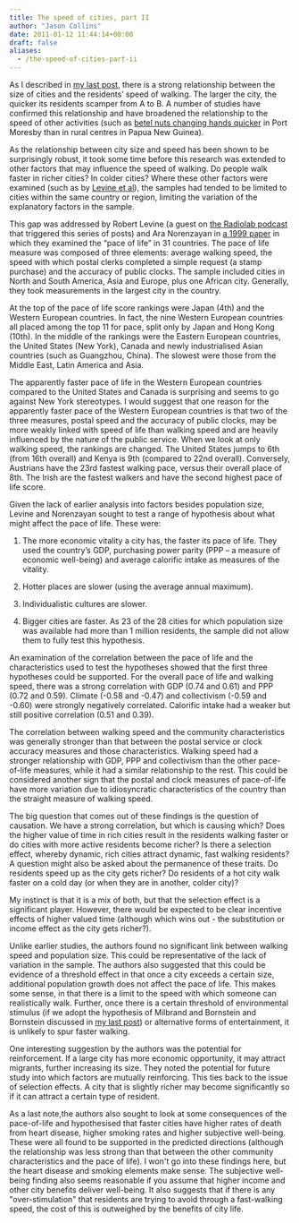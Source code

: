 ```yaml
---
title: The speed of cities, part II
author: "Jason Collins"
date: 2011-01-12 11:44:14+00:00
draft: false
aliases:
  - /the-speed-of-cities-part-ii
---
```


As I described in [my last post](https://www.jasoncollins.blog/the-speed-of-cities/), there is a strong relationship between the size of cities and the residents’ speed of walking. The larger the city, the quicker its residents scamper from A to B. A number of studies have confirmed this relationship and have broadened the relationship to the speed of other activities (such as [betel nuts changing hands quicker](https://doi.org/10.1177/0022002183014003008) in Port Moresby than in rural centres in Papua New Guinea).

As the relationship between city size and speed has been shown to be surprisingly robust, it took some time before this research was extended to other factors that may influence the speed of walking. Do people walk faster in richer cities? In colder cities? Where these other factors were examined (such as by [Levine et al](https://doi.org/10.1007/BF00844822)), the samples had tended to be limited to cities within the same country or region, limiting the variation of the explanatory factors in the sample.

This gap was addressed by Robert Levine (a guest on [the Radiolab podcast](http://www.radiolab.org/2010/oct/08/its-alive/) that triggered this series of posts) and Ara Norenzayan in [a 1999 paper](https://doi.org/10.1177/0022022199030002003) in which they examined the “pace of life” in 31 countries. The pace of life measure was composed of three elements: average walking speed, the speed with which postal clerks completed a simple request (a stamp purchase) and the accuracy of public clocks. The sample included cities in North and South America, Asia and Europe, plus one African city. Generally, they took measurements in the largest city in the country.

At the top of the pace of life score rankings were Japan (4th) and the Western European countries. In fact, the nine Western European countries all placed among the top 11 for pace, split only by Japan and Hong Kong (10th). In the middle of the rankings were the Eastern European countries, the United States (New York), Canada and newly industrialised Asian countries (such as Guangzhou, China). The slowest were those from the Middle East, Latin America and Asia.

The apparently faster pace of life in the Western European countries compared to the United States and Canada is surprising and seems to go against New York stereotypes. I would suggest that one reason for the apparently faster pace of the Western European countries is that two of the three measures, postal speed and the accuracy of public clocks, may be more weakly linked with speed of life than walking speed and are heavily influenced by the nature of the public service. When we look at only walking speed, the rankings are changed. The United States jumps to 6th (from 16th overall) and Kenya is 9th (compared to 22nd overall). Conversely, Austrians have the 23rd fastest walking pace, versus their overall place of 8th. The Irish are the fastest walkers and have the second highest pace of life score.

Given the lack of earlier analysis into factors besides population size, Levine and Norenzayan sought to test a range of hypothesis about what might affect the pace of life. These were:



	
  1. The more economic vitality a city has, the faster its pace of life. They used the country’s GDP, purchasing power parity (PPP – a measure of economic well-being) and average calorific intake as measures of the vitality.

	
  2. Hotter places are slower (using the average annual maximum).

	
  3. Individualistic cultures are slower.

	
  4. Bigger cities are faster. As 23 of the 28 cities for which population size was available had more than 1 million residents, the sample did not allow them to fully test this hypothesis.


An examination of the correlation between the pace of life and the characteristics used to test the hypotheses showed that the first three hypotheses could be supported. For the overall pace of life and walking speed, there was a strong correlation with GDP (0.74 and 0.61) and PPP (0.72 and 0.59). Climate (-0.58 and -0.47) and collectivism (-0.59 and -0.60) were strongly negatively correlated. Calorific intake had a weaker but still positive correlation (0.51 and 0.39).

The correlation between walking speed and the community characteristics was generally stronger than that between the postal service or clock accuracy measures and those characteristics. Walking speed had a stronger relationship with GDP, PPP and collectivism than the other pace-of-life measures, while it had a similar relationship to the rest. This could be considered another sign that the postal and clock measures of pace-of-life have more variation due to idiosyncratic characteristics of the country than the straight measure of walking speed.

The big question that comes out of these findings is the question of causation. We have a strong correlation, but which is causing which? Does the higher value of time in rich cities result in the residents walking faster or do cities with more active residents become richer? Is there a selection effect, whereby dynamic, rich cities attract dynamic, fast walking residents? A question might also be asked about the permanence of these traits. Do residents speed up as the city gets richer? Do residents of a hot city walk faster on a cold day (or when they are in another, colder city)?

My instinct is that it is a mix of both, but that the selection effect is a significant player. However, there would be expected to be clear incentive effects of higher valued time (although which wins out - the substitution or income effect as the city gets richer?).

Unlike earlier studies, the authors found no significant link between walking speed and population size. This could be representative of the lack of variation in the sample. The authors also suggested that this could be evidence of a threshold effect in that once a city exceeds a certain size, additional population growth does not affect the pace of life. This makes some sense, in that there is a limit to the speed with which someone can realistically walk. Further, once there is a certain threshold of environmental stimulus (if we adopt the hypothesis of Milbrand and Bornstein and Bornstein discussed in [my last post](https://www.jasoncollins.blog/the-speed-of-cities/)) or alternative forms of entertainment, it is unlikely to spur faster walking.

One interesting suggestion by the authors was the potential for reinforcement. If a large city has more economic opportunity, it may attract migrants, further increasing its size. They noted the potential for future study into which factors are mutually reinforcing. This ties back to the issue of selection effects. A city that is slightly richer may become significantly so if it can attract a certain type of resident.

As a last note,the authors also sought to look at some consequences of the pace-of-life and hypothesised that faster cities have higher rates of death from heart disease, higher smoking rates and higher subjective well-being. These were all found to be supported in the predicted directions (although the relationship was less strong than that between the other community characteristics and the pace of life). I won't go into these findings here, but the heart disease and smoking elements make sense. The subjective well-being finding also seems reasonable if you assume that higher income and other city benefits deliver well-being. It also suggests that if there is any "over-stimulation" that residents are trying to avoid through a fast-walking speed, the cost of this is outweighed by the benefits of city life.
